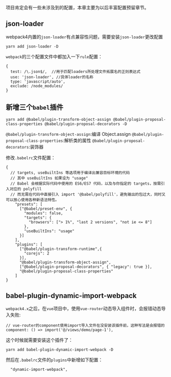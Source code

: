 项目肯定会有一些未涉及到的配置，本章主要为以后丰富配置预留章节。

## json-loader

webpack4内置的`json-loader`有点兼容性问题，需要安装`json-loader`更改配置

```
yarn add json-loader -D
```

`webpack`的三个配置文件中都加入一下`rule`配置：

```
{
  test: /\.json$/,  //用于匹配loaders所处理文件拓展名的正则表达式
  use: 'json-loader', //具体loader的名称
  type: 'javascript/auto',
  exclude: /node_modules/
}
```

## 新增三个`babel`插件

```
yarn add @babel/plugin-transform-object-assign @babel/plugin-proposal-class-properties @babel/plugin-proposal-decorators -D
```
`@babel/plugin-transform-object-assign`:编译 Object.assign
`@babel/plugin-proposal-class-properties`:解析类的属性
`@babel/plugin-proposal-decorators`:装饰器

修改`.babelrc`文件配置：

```
{
  // targets, useBuiltIns 等选项用于编译出兼容目标环境的代码
  // 其中 useBuiltIns 如果设为 "usage"
  // Babel 会根据实际代码中使用的 ES6/ES7 代码，以及与你指定的 targets，按需引入对应的 polyfill
  // 而无需在代码中直接引入 import '@babel/polyfill'，避免输出的包过大，同时又可以放心使用各种新语法特性。
    "presets": [
      ["@babel/preset-env", {
        "modules": false,
        "targets": {
          "browsers": ["> 1%", "last 2 versions", "not ie <= 8"]
        },
        "useBuiltIns": "usage"
      }]
    ],
    "plugins": [
      ["@babel/plugin-transform-runtime",{
        "corejs": 2
      }],
      "@babel/plugin-transform-object-assign",
      ["@babel/plugin-proposal-decorators", { "legacy": true }],
      "@babel/plugin-proposal-class-properties"
    ]
}
```

## babel-plugin-dynamic-import-webpack

`webpack4.x`之后，在`vue`项目中，使用`vue-router`动态导入组件时，会报错动态导入失败:

```
// vue-router的component使用import导入文件在没安装该插件前，这种写法是会报错的
component: () => import('@/views/demo/page-1'),
```

这个时候就需要安装这个插件了：

```
yarn add babel-plugin-dynamic-import-webpack -D
```

然后在`.babelrc`文件的`plugins`中新增如下配置：

```
  "dynamic-import-webpack",
```